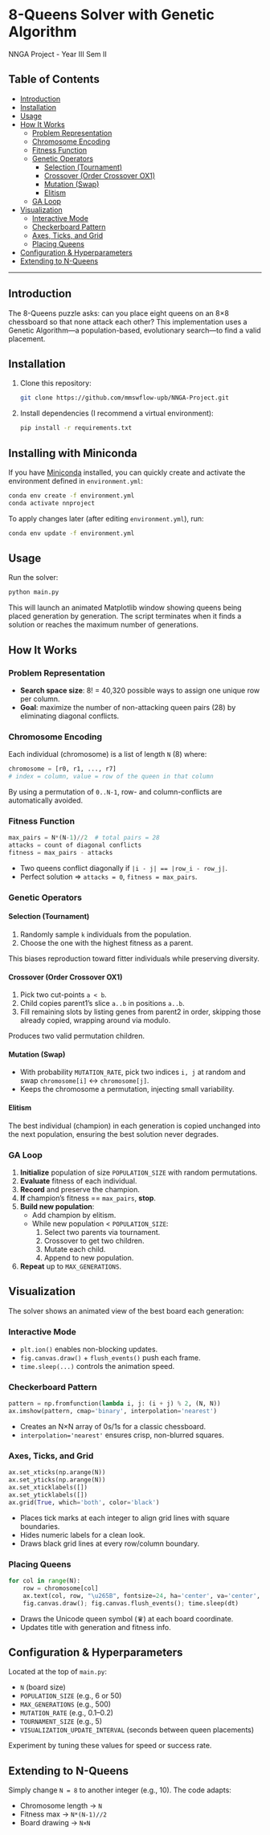 # 8-Queens Solver with Genetic Algorithm

NNGA Project - Year III Sem II

## Table of Contents

- [Introduction](#introduction)
- [Installation](#installation)
- [Usage](#usage)
- [How It Works](#how-it-works)
  - [Problem Representation](#problem-representation)
  - [Chromosome Encoding](#chromosome-encoding)
  - [Fitness Function](#fitness-function)
  - [Genetic Operators](#genetic-operators)
    - [Selection (Tournament)](#selection-tournament)
    - [Crossover (Order Crossover OX1)](#crossover-order-crossover-ox1)
    - [Mutation (Swap)](#mutation-swap)
    - [Elitism](#elitism)
  - [GA Loop](#ga-loop)
- [Visualization](#visualization)
  - [Interactive Mode](#interactive-mode)
  - [Checkerboard Pattern](#checkerboard-pattern)
  - [Axes, Ticks, and Grid](#axes-ticks-and-grid)
  - [Placing Queens](#placing-queens)
- [Configuration & Hyperparameters](#configuration--hyperparameters)
- [Extending to N-Queens](#extending-to-n-queens)

---

## Introduction

The 8-Queens puzzle asks: can you place eight queens on an 8×8 chessboard so that none attack each other? This implementation uses a Genetic Algorithm—a population-based, evolutionary search—to find a valid placement.

## Installation

1. Clone this repository:
   ```bash
   git clone https://github.com/mmswflow-upb/NNGA-Project.git
   ```
2. Install dependencies (I recommend a virtual environment):
   ```bash
   pip install -r requirements.txt
   ```

## Installing with Miniconda

If you have [Miniconda](https://docs.conda.io/en/latest/miniconda.html) installed, you can quickly create and activate the environment defined in `environment.yml`:

```bash
conda env create -f environment.yml
conda activate nnproject
```

To apply changes later (after editing `environment.yml`), run:

```bash
conda env update -f environment.yml
```

## Usage

Run the solver:

```bash
python main.py
```

This will launch an animated Matplotlib window showing queens being placed generation by generation. The script terminates when it finds a solution or reaches the maximum number of generations.

## How It Works

### Problem Representation

- **Search space size**: 8! = 40,320 possible ways to assign one unique row per column.  
- **Goal**: maximize the number of non-attacking queen pairs (28) by eliminating diagonal conflicts.

### Chromosome Encoding

Each individual (chromosome) is a list of length `N` (8) where:

```python
chromosome = [r0, r1, ..., r7]
# index = column, value = row of the queen in that column
```

By using a permutation of `0..N-1`, row- and column-conflicts are automatically avoided.

### Fitness Function

```python
max_pairs = N*(N-1)//2  # total pairs = 28
attacks = count of diagonal conflicts
fitness = max_pairs - attacks
```

- Two queens conflict diagonally if `|i - j| == |row_i - row_j|`.  
- Perfect solution ⇒ `attacks = 0`, `fitness = max_pairs`.

### Genetic Operators

#### Selection (Tournament)

1. Randomly sample `k` individuals from the population.  
2. Choose the one with the highest fitness as a parent.  

This biases reproduction toward fitter individuals while preserving diversity.

#### Crossover (Order Crossover OX1)

1. Pick two cut-points `a < b`.  
2. Child copies parent1’s slice `a..b` in positions `a..b`.  
3. Fill remaining slots by listing genes from parent2 in order, skipping those already copied, wrapping around via modulo.

Produces two valid permutation children.

#### Mutation (Swap)

- With probability `MUTATION_RATE`, pick two indices `i, j` at random and swap `chromosome[i]` ↔ `chromosome[j]`.  
- Keeps the chromosome a permutation, injecting small variability.

#### Elitism

The best individual (champion) in each generation is copied unchanged into the next population, ensuring the best solution never degrades.

### GA Loop

1. **Initialize** population of size `POPULATION_SIZE` with random permutations.  
2. **Evaluate** fitness of each individual.  
3. **Record** and preserve the champion.  
4. **If** champion’s fitness == `max_pairs`, **stop**.  
5. **Build new population**:  
   - Add champion by elitism.  
   - While new population < `POPULATION_SIZE`:  
     1. Select two parents via tournament.  
     2. Crossover to get two children.  
     3. Mutate each child.  
     4. Append to new population.  
6. **Repeat** up to `MAX_GENERATIONS`.

## Visualization

The solver shows an animated view of the best board each generation:

### Interactive Mode

- `plt.ion()` enables non-blocking updates.  
- `fig.canvas.draw()` + `flush_events()` push each frame.  
- `time.sleep(...)` controls the animation speed.

### Checkerboard Pattern

```python
pattern = np.fromfunction(lambda i, j: (i + j) % 2, (N, N))
ax.imshow(pattern, cmap='binary', interpolation='nearest')
```

- Creates an N×N array of 0s/1s for a classic chessboard.  
- `interpolation='nearest'` ensures crisp, non-blurred squares.

### Axes, Ticks, and Grid

```python
ax.set_xticks(np.arange(N))
ax.set_yticks(np.arange(N))
ax.set_xticklabels([])
ax.set_yticklabels([])
ax.grid(True, which='both', color='black')
```

- Places tick marks at each integer to align grid lines with square boundaries.  
- Hides numeric labels for a clean look.  
- Draws black grid lines at every row/column boundary.

### Placing Queens

```python
for col in range(N):
    row = chromosome[col]
    ax.text(col, row, "\u265B", fontsize=24, ha='center', va='center', color='red')
    fig.canvas.draw(); fig.canvas.flush_events(); time.sleep(dt)
```

- Draws the Unicode queen symbol (♛) at each board coordinate.  
- Updates title with generation and fitness info.

## Configuration & Hyperparameters

Located at the top of `main.py`:

- `N` (board size)  
- `POPULATION_SIZE` (e.g., 6 or 50)  
- `MAX_GENERATIONS` (e.g., 500)  
- `MUTATION_RATE` (e.g., 0.1–0.2)  
- `TOURNAMENT_SIZE` (e.g., 5)  
- `VISUALIZATION_UPDATE_INTERVAL` (seconds between queen placements)

Experiment by tuning these values for speed or success rate.

## Extending to N-Queens

Simply change `N = 8` to another integer (e.g., 10). The code adapts:  
- Chromosome length → `N`  
- Fitness max → `N*(N-1)//2`  
- Board drawing → `N×N`
